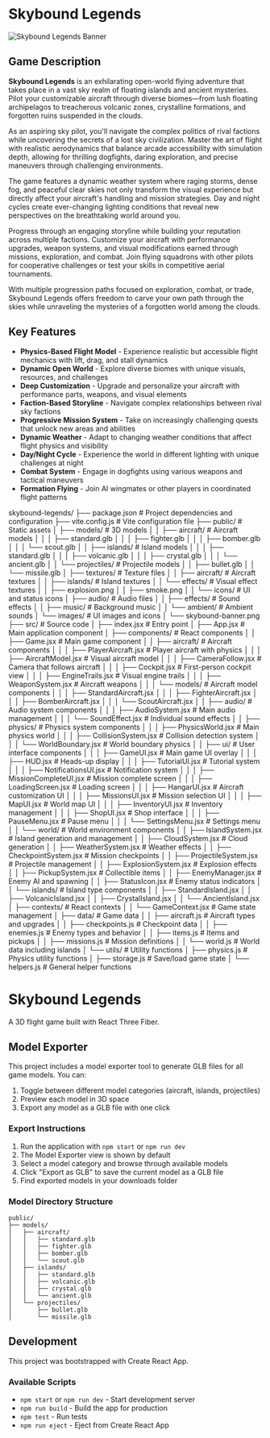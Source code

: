 # Skybound Legends

![Skybound Legends Banner](/public/images/skybound-banner.jpg)

## Game Description

**Skybound Legends** is an exhilarating open-world flying adventure that takes place in a vast sky realm of floating islands and ancient mysteries. Pilot your customizable aircraft through diverse biomes—from lush floating archipelagos to treacherous volcanic zones, crystalline formations, and forgotten ruins suspended in the clouds.

As an aspiring sky pilot, you'll navigate the complex politics of rival factions while uncovering the secrets of a lost sky civilization. Master the art of flight with realistic aerodynamics that balance arcade accessibility with simulation depth, allowing for thrilling dogfights, daring exploration, and precise maneuvers through challenging environments.

The game features a dynamic weather system where raging storms, dense fog, and peaceful clear skies not only transform the visual experience but directly affect your aircraft's handling and mission strategies. Day and night cycles create ever-changing lighting conditions that reveal new perspectives on the breathtaking world around you.

Progress through an engaging storyline while building your reputation across multiple factions. Customize your aircraft with performance upgrades, weapon systems, and visual modifications earned through missions, exploration, and combat. Join flying squadrons with other pilots for cooperative challenges or test your skills in competitive aerial tournaments.

With multiple progression paths focused on exploration, combat, or trade, Skybound Legends offers freedom to carve your own path through the skies while unraveling the mysteries of a forgotten world among the clouds.

## Key Features

- **Physics-Based Flight Model** - Experience realistic but accessible flight mechanics with lift, drag, and stall dynamics
- **Dynamic Open World** - Explore diverse biomes with unique visuals, resources, and challenges
- **Deep Customization** - Upgrade and personalize your aircraft with performance parts, weapons, and visual elements
- **Faction-Based Storyline** - Navigate complex relationships between rival sky factions
- **Progressive Mission System** - Take on increasingly challenging quests that unlock new areas and abilities
- **Dynamic Weather** - Adapt to changing weather conditions that affect flight physics and visibility
- **Day/Night Cycle** - Experience the world in different lighting with unique challenges at night
- **Combat System** - Engage in dogfights using various weapons and tactical maneuvers
- **Formation Flying** - Join AI wingmates or other players in coordinated flight patterns


skybound-legends/
├── package.json                # Project dependencies and configuration
├── vite.config.js              # Vite configuration file
├── public/                     # Static assets
│   ├── models/                 # 3D models
│   │   ├── aircraft/          # Aircraft models
│   │   │   ├── standard.glb
│   │   │   ├── fighter.glb
│   │   │   ├── bomber.glb
│   │   │   └── scout.glb
│   │   ├── islands/           # Island models
│   │   │   ├── standard.glb
│   │   │   ├── volcanic.glb
│   │   │   ├── crystal.glb
│   │   │   └── ancient.glb
│   │   └── projectiles/       # Projectile models
│   │       ├── bullet.glb
│   │       └── missile.glb
│   ├── textures/              # Texture files
│   │   ├── aircraft/          # Aircraft textures
│   │   ├── islands/           # Island textures
│   │   └── effects/           # Visual effect textures
│   │       ├── explosion.png
│   │       ├── smoke.png
│   │       └── icons/         # UI and status icons
│   ├── audio/                 # Audio files
│   │   ├── effects/           # Sound effects
│   │   ├── music/             # Background music
│   │   └── ambient/           # Ambient sounds
│   └── images/                # UI images and icons
│       └── skybound-banner.png
├── src/                       # Source code
│   ├── index.jsx              # Entry point
│   ├── App.jsx                # Main application component
│   ├── components/            # React components
│   │   ├── Game.jsx           # Main game component
│   │   ├── aircraft/          # Aircraft components
│   │   │   ├── PlayerAircraft.jsx      # Player aircraft with physics
│   │   │   ├── AircraftModel.jsx       # Visual aircraft model
│   │   │   ├── CameraFollow.jsx        # Camera that follows aircraft
│   │   │   ├── Cockpit.jsx             # First-person cockpit view
│   │   │   ├── EngineTrails.jsx        # Visual engine trails
│   │   │   ├── WeaponSystem.jsx        # Aircraft weapons
│   │   │   └── models/                 # Aircraft model components
│   │   │       ├── StandardAircraft.jsx
│   │   │       ├── FighterAircraft.jsx
│   │   │       ├── BomberAircraft.jsx
│   │   │       └── ScoutAircraft.jsx
│   │   ├── audio/             # Audio system components
│   │   │   ├── AudioSystem.jsx         # Main audio management
│   │   │   └── SoundEffect.jsx         # Individual sound effects
│   │   ├── physics/           # Physics system components
│   │   │   ├── PhysicsWorld.jsx        # Main physics world
│   │   │   ├── CollisionSystem.jsx     # Collision detection system
│   │   │   └── WorldBoundary.jsx       # World boundary physics
│   │   ├── ui/                # User interface components
│   │   │   ├── GameUI.jsx              # Main game UI overlay
│   │   │   ├── HUD.jsx                 # Heads-up display
│   │   │   ├── TutorialUI.jsx          # Tutorial system
│   │   │   ├── NotificationsUI.jsx     # Notification system
│   │   │   ├── MissionCompleteUI.jsx   # Mission complete screen
│   │   │   ├── LoadingScreen.jsx       # Loading screen
│   │   │   ├── HangarUI.jsx            # Aircraft customization UI
│   │   │   ├── MissionsUI.jsx          # Mission selection UI
│   │   │   ├── MapUI.jsx               # World map UI
│   │   │   ├── InventoryUI.jsx         # Inventory management
│   │   │   ├── ShopUI.jsx              # Shop interface
│   │   │   ├── PauseMenu.jsx           # Pause menu
│   │   │   └── SettingsMenu.jsx        # Settings menu
│   │   └── world/             # World environment components
│   │       ├── IslandSystem.jsx        # Island generation and management
│   │       ├── CloudSystem.jsx         # Cloud generation
│   │       ├── WeatherSystem.jsx       # Weather effects
│   │       ├── CheckpointSystem.jsx    # Mission checkpoints
│   │       ├── ProjectileSystem.jsx    # Projectile management
│   │       ├── ExplosionSystem.jsx     # Explosion effects
│   │       ├── PickupSystem.jsx        # Collectible items
│   │       ├── EnemyManager.jsx        # Enemy AI and spawning
│   │       ├── StatusIcon.jsx          # Enemy status indicators
│   │       └── islands/                # Island type components
│   │           ├── StandardIsland.jsx
│   │           ├── VolcanicIsland.jsx
│   │           ├── CrystalIsland.jsx
│   │           └── AncientIsland.jsx
│   ├── contexts/              # React contexts
│   │   └── GameContext.jsx    # Game state management
│   ├── data/                  # Game data
│   │   ├── aircraft.js        # Aircraft types and upgrades
│   │   ├── checkpoints.js     # Checkpoint data
│   │   ├── enemies.js         # Enemy types and behavior
│   │   ├── items.js           # Items and pickups
│   │   ├── missions.js        # Mission definitions
│   │   └── world.js           # World data including islands
│   └── utils/                 # Utility functions
│       ├── physics.js         # Physics utility functions
│       ├── storage.js         # Save/load game state
│       └── helpers.js         # General helper functions

# Skybound Legends

A 3D flight game built with React Three Fiber.

## Model Exporter

This project includes a model exporter tool to generate GLB files for all game models. You can:

1. Toggle between different model categories (aircraft, islands, projectiles)
2. Preview each model in 3D space
3. Export any model as a GLB file with one click

### Export Instructions

1. Run the application with `npm start` or `npm run dev`
2. The Model Exporter view is shown by default
3. Select a model category and browse through available models
4. Click "Export as GLB" to save the current model as a GLB file
5. Find exported models in your downloads folder

### Model Directory Structure

```
public/
├── models/
│   ├── aircraft/
│   │   ├── standard.glb
│   │   ├── fighter.glb
│   │   ├── bomber.glb
│   │   └── scout.glb
│   ├── islands/
│   │   ├── standard.glb
│   │   ├── volcanic.glb
│   │   ├── crystal.glb
│   │   └── ancient.glb
│   └── projectiles/
│       ├── bullet.glb
│       └── missile.glb
```

## Development

This project was bootstrapped with Create React App.

### Available Scripts

- `npm start` or `npm run dev` - Start development server
- `npm run build` - Build the app for production
- `npm test` - Run tests
- `npm run eject` - Eject from Create React App
